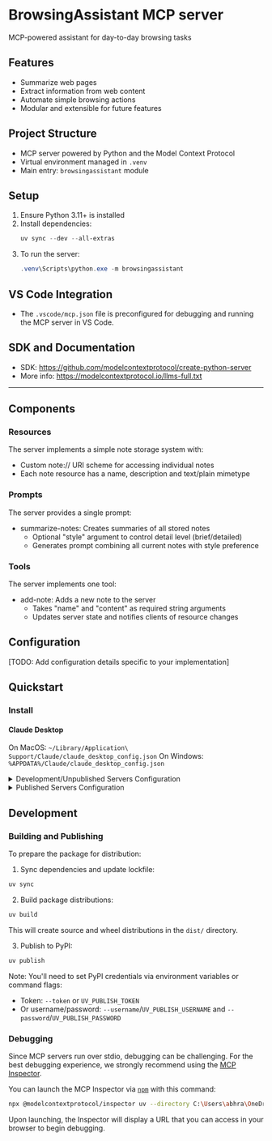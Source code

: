 # BrowsingAssistant MCP server

MCP-powered assistant for day-to-day browsing tasks

## Features
- Summarize web pages
- Extract information from web content
- Automate simple browsing actions
- Modular and extensible for future features

## Project Structure
- MCP server powered by Python and the Model Context Protocol
- Virtual environment managed in `.venv`
- Main entry: `browsingassistant` module

## Setup
1. Ensure Python 3.11+ is installed
2. Install dependencies:
   ```powershell
   uv sync --dev --all-extras
   ```
3. To run the server:
   ```powershell
   .venv\Scripts\python.exe -m browsingassistant
   ```

## VS Code Integration
- The `.vscode/mcp.json` file is preconfigured for debugging and running the MCP server in VS Code.

## SDK and Documentation
- SDK: https://github.com/modelcontextprotocol/create-python-server
- More info: https://modelcontextprotocol.io/llms-full.txt

---

## Components

### Resources

The server implements a simple note storage system with:
- Custom note:// URI scheme for accessing individual notes
- Each note resource has a name, description and text/plain mimetype

### Prompts

The server provides a single prompt:
- summarize-notes: Creates summaries of all stored notes
  - Optional "style" argument to control detail level (brief/detailed)
  - Generates prompt combining all current notes with style preference

### Tools

The server implements one tool:
- add-note: Adds a new note to the server
  - Takes "name" and "content" as required string arguments
  - Updates server state and notifies clients of resource changes

## Configuration

[TODO: Add configuration details specific to your implementation]

## Quickstart

### Install

#### Claude Desktop

On MacOS: `~/Library/Application\ Support/Claude/claude_desktop_config.json`
On Windows: `%APPDATA%/Claude/claude_desktop_config.json`

<details>
  <summary>Development/Unpublished Servers Configuration</summary>
  ```
  "mcpServers": {
    "BrowsingAssistant": {
      "command": "uv",
      "args": [
        "--directory",
        "C:\Users\abhra\OneDrive\Desktop\Code\mcpBrowsingAssistant",
        "run",
        "BrowsingAssistant"
      ]
    }
  }
  ```
</details>

<details>
  <summary>Published Servers Configuration</summary>
  ```
  "mcpServers": {
    "BrowsingAssistant": {
      "command": "uvx",
      "args": [
        "BrowsingAssistant"
      ]
    }
  }
  ```
</details>

## Development

### Building and Publishing

To prepare the package for distribution:

1. Sync dependencies and update lockfile:
```bash
uv sync
```

2. Build package distributions:
```bash
uv build
```

This will create source and wheel distributions in the `dist/` directory.

3. Publish to PyPI:
```bash
uv publish
```

Note: You'll need to set PyPI credentials via environment variables or command flags:
- Token: `--token` or `UV_PUBLISH_TOKEN`
- Or username/password: `--username`/`UV_PUBLISH_USERNAME` and `--password`/`UV_PUBLISH_PASSWORD`

### Debugging

Since MCP servers run over stdio, debugging can be challenging. For the best debugging
experience, we strongly recommend using the [MCP Inspector](https://github.com/modelcontextprotocol/inspector).


You can launch the MCP Inspector via [`npm`](https://docs.npmjs.com/downloading-and-installing-node-js-and-npm) with this command:

```bash
npx @modelcontextprotocol/inspector uv --directory C:\Users\abhra\OneDrive\Desktop\Code\mcpBrowsingAssistant run browsingassistant
```


Upon launching, the Inspector will display a URL that you can access in your browser to begin debugging.